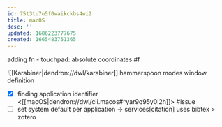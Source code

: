 ```yaml
---
id: 75t3tu7u5f0waikckbs4wi2
title: macOS
desc: ''
updated: 1686223777675
created: 1665483751365
---
```


adding fn - touchpad: absolute coordinates #f

![[Karabiner|dendron://dwl/karabiner]]
hammerspoon
modes
  window
  definition

- [x] finding application identifier <[[macOS|dendron://dwl/cli.macos#^yar9q95y0l2h]]> #issue
- [ ] set system default per application -> services[citation] uses bibtex > zotero
